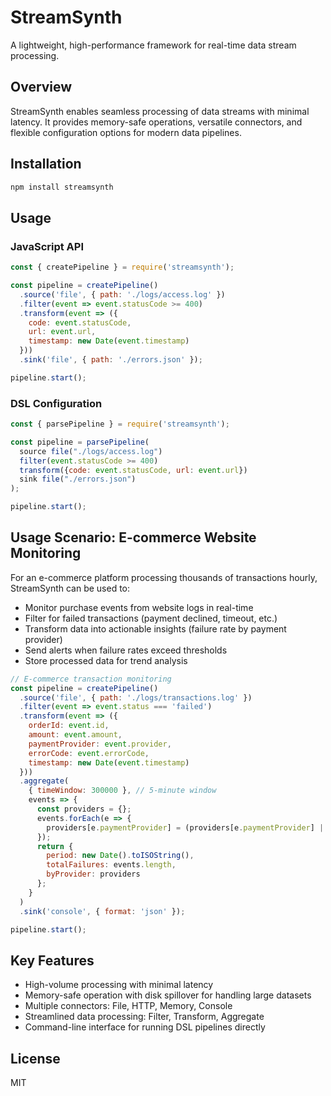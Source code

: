 # StreamSynth

A lightweight, high-performance framework for real-time data stream processing.

## Overview

StreamSynth enables seamless processing of data streams with minimal latency. It provides memory-safe operations, versatile connectors, and flexible configuration options for modern data pipelines.

## Installation

```bash
npm install streamsynth  
```

## Usage

### JavaScript API

```javascript
const { createPipeline } = require('streamsynth');  

const pipeline = createPipeline()  
  .source('file', { path: './logs/access.log' })  
  .filter(event => event.statusCode >= 400)  
  .transform(event => ({  
    code: event.statusCode,  
    url: event.url,  
    timestamp: new Date(event.timestamp)  
  }))  
  .sink('file', { path: './errors.json' });  

pipeline.start();  
```

### DSL Configuration

```javascript
const { parsePipeline } = require('streamsynth');  

const pipeline = parsePipeline(  
  source file("./logs/access.log")  
  filter(event.statusCode >= 400)  
  transform({code: event.statusCode, url: event.url})  
  sink file("./errors.json")  
);  

pipeline.start();  
```

## Usage Scenario: E-commerce Website Monitoring

For an e-commerce platform processing thousands of transactions hourly, StreamSynth can be used to:

* Monitor purchase events from website logs in real-time
* Filter for failed transactions (payment declined, timeout, etc.)
* Transform data into actionable insights (failure rate by payment provider)
* Send alerts when failure rates exceed thresholds
* Store processed data for trend analysis

```javascript
// E-commerce transaction monitoring  
const pipeline = createPipeline()  
  .source('file', { path: './logs/transactions.log' })  
  .filter(event => event.status === 'failed')  
  .transform(event => ({  
    orderId: event.id,  
    amount: event.amount,  
    paymentProvider: event.provider,  
    errorCode: event.errorCode,  
    timestamp: new Date(event.timestamp)  
  }))  
  .aggregate(  
    { timeWindow: 300000 }, // 5-minute window  
    events => {  
      const providers = {};  
      events.forEach(e => {  
        providers[e.paymentProvider] = (providers[e.paymentProvider] || 0) + 1;  
      });  
      return {  
        period: new Date().toISOString(),  
        totalFailures: events.length,  
        byProvider: providers  
      };  
    }  
  )  
  .sink('console', { format: 'json' });  

pipeline.start();  
```

## Key Features

* High-volume processing with minimal latency
* Memory-safe operation with disk spillover for handling large datasets
* Multiple connectors: File, HTTP, Memory, Console
* Streamlined data processing: Filter, Transform, Aggregate
* Command-line interface for running DSL pipelines directly

## License

MIT
